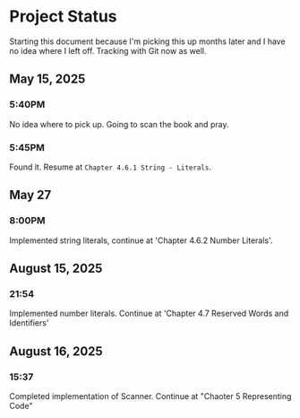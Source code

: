 # Project Status

Starting this document because I'm picking this up months later and I have no idea where I left off.
Tracking with Git now as well.

## May 15, 2025

### 5:40PM
No idea where to pick up. Going to scan the book and pray.

### 5:45PM

Found it. Resume at `Chapter 4.6.1 String - Literals`.

## May 27

### 8:00PM

Implemented string literals, continue at 'Chapter 4.6.2 Number Literals'.

## August 15, 2025

### 21:54 

Implemented number literals. Continue at 'Chapter 4.7 Reserved Words and Identifiers'

## August 16, 2025

### 15:37

Completed implementation of Scanner. Continue at "Chaoter 5 Representing Code"
